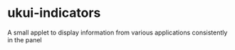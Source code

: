 # ukui-indicators
A small applet to display information from various applications consistently in the panel

